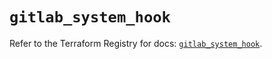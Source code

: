 # `gitlab_system_hook`

Refer to the Terraform Registry for docs: [`gitlab_system_hook`](https://registry.terraform.io/providers/gitlabhq/gitlab/17.3.0/docs/resources/system_hook).
